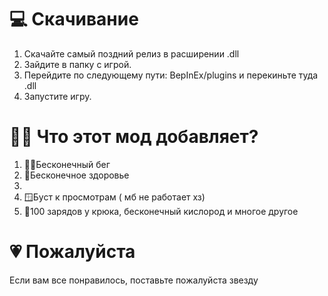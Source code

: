 # 💻 Скачивание
  1. Скачайте самый поздний релиз в расширении .dll
  2. Зайдите в папку с игрой.
  3. Перейдите по следующему пути: BepInEx/plugins и перекиньте туда .dll
  4. Запустите игру.

# 🤷‍♂️ Что этот мод добавляет?
  1. 🏃‍♂️Бесконечный бег
  2. 💓Бесконечное здоровье
  3. 
  4. 🪟Буст к просмотрам ( мб не работает хз)
  5. 🔋100 зарядов у крюка, бесконечный кислород и многое другое
  
# 💗 Пожалуйста
  Если вам все понравилось, поставьте пожалуйста звезду
